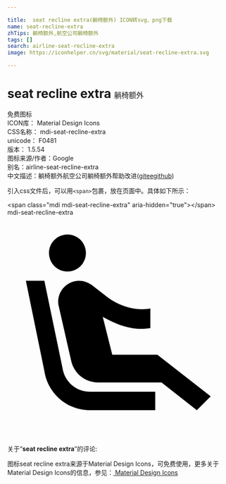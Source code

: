 ```yaml
---

title:  seat recline extra(躺椅额外) ICON转svg、png下载
name: seat-recline-extra
zhTips: 躺椅额外,航空公司躺椅额外
tags: []
search: airline-seat-recline-extra
image: https://iconhelper.cn/svg/material/seat-recline-extra.svg

---
```


# seat recline extra  <small style="font-size: 60%;font-weight: 100">躺椅额外</small>


<div class="detail-page">
<p>
<span><span class="badge-success badge">免费图标</span> </span>
<br/>
<span>
ICON库：
<span class="badge-secondary badge">Material Design Icons</span> 
</span>
<br/>
<span>
CSS名称：
<span class="badge-secondary badge">mdi-seat-recline-extra</span> 
</span>
<br/>
<span>
unicode：
<span class="badge-secondary badge">F0481</span> 
<copy-btn content='F0481' btn-title=""></copy-btn>
<copy-btn :content='String.fromCodePoint(parseInt("F0481", 16))' btn-title="复制U"></copy-btn>
</span>
<br/>
<span>
版本：
<span class="badge-secondary badge">1.5.54</span> 
</span>
<br/>
<span>图标来源/作者：<span class="badge-light badge">Google</span></span> 
<br/>
<span>别名：<span class="badge-light badge">airline-seat-recline-extra</span></span><br/><span class="zh-detail">中文描述：<span class="badge-primary badge">躺椅额外</span><span class="badge-primary badge">航空公司躺椅额外</span><span class="help-link"><span>帮助改进</span>(<a href="https://gitee.com/liuwave/icon-helper/edit/master/json/material/seat-recline-extra.json" target="_blank" rel="noopener noreferrer">gitee</a><a href="https://github.com/liuwave/icon-helper/edit/master/json/material/seat-recline-extra.json" target="_blank" rel="noopener noreferrer">github</a></span>)</span><br/>
</p>
</div>
<div class="alert alert-dark">
  <i class="mdi mdi-seat-recline-extra mdi-48px"></i>
  <i class="mdi mdi-seat-recline-extra mdi-36px"></i>
  <i class="mdi mdi-seat-recline-extra mdi-24px"></i>
  <i class="mdi mdi-seat-recline-extra mdi-18px"></i>
</div>
<div>
  <p>引入css文件后，可以用<code>&lt;span&gt;</code>包裹，放在页面中。具体如下所示：    
  </p>
  <div class="alert alert-primary" style="font-size: 14px">
    &lt;span class="mdi mdi-seat-recline-extra" aria-hidden="true"&gt;&lt;/span&gt;
    <copy-btn content='<span class="mdi mdi-seat-recline-extra" aria-hidden="true"></span>'></copy-btn>
  </div>
  <div class="alert alert-secondary">
    <i class="mdi mdi-seat-recline-extra"
    style="font-size: 24px"
    aria-hidden="true"></i> mdi-seat-recline-extra
    <copy-btn content="mdi-seat-recline-extra" btn-title="复制图标名称"></copy-btn>
  </div>
</div>
<div id="svg" class="svg-wrap">
<svg xmlns="http://www.w3.org/2000/svg" viewBox="0 0 24 24"><path d="M5.35,5.64C4.45,5 4.23,3.76 4.86,2.85C5.5,1.95 6.74,1.73 7.65,2.36C8.55,3 8.77,4.24 8.14,5.15C7.5,6.05 6.26,6.27 5.35,5.64M16,19H8.93C7.45,19 6.19,17.92 5.97,16.46L4,7H2L4,16.76C4.37,19.2 6.47,21 8.94,21H16M16.23,15H11.35L10.32,10.9C11.9,11.79 13.6,12.44 15.47,12.12V10C13.84,10.3 12.03,9.72 10.78,8.74L9.14,7.47C8.91,7.29 8.65,7.17 8.38,7.09C8.06,7 7.72,6.97 7.39,7.03H7.37C6.14,7.25 5.32,8.42 5.53,9.64L6.88,15.56C7.16,17 8.39,18 9.83,18H16.68L20.5,21L22,19.5" /></svg>
</div>
<detail full-name='mdi-seat-recline-extra'></detail>
<div class="icon-detail__container">
<p>关于“<b>seat recline extra</b>”的评论:</p>
</div>
<Vssue title="关于“seat recline extra”的评论" />    
<div><p>图标seat recline extra来源于Material Design Icons，可免费使用，更多关于 Material Design Icons的信息，参见：<a target="_blank" href="https://iconhelper.cn/material.html"> Material Design Icons</a>
</p></div>
